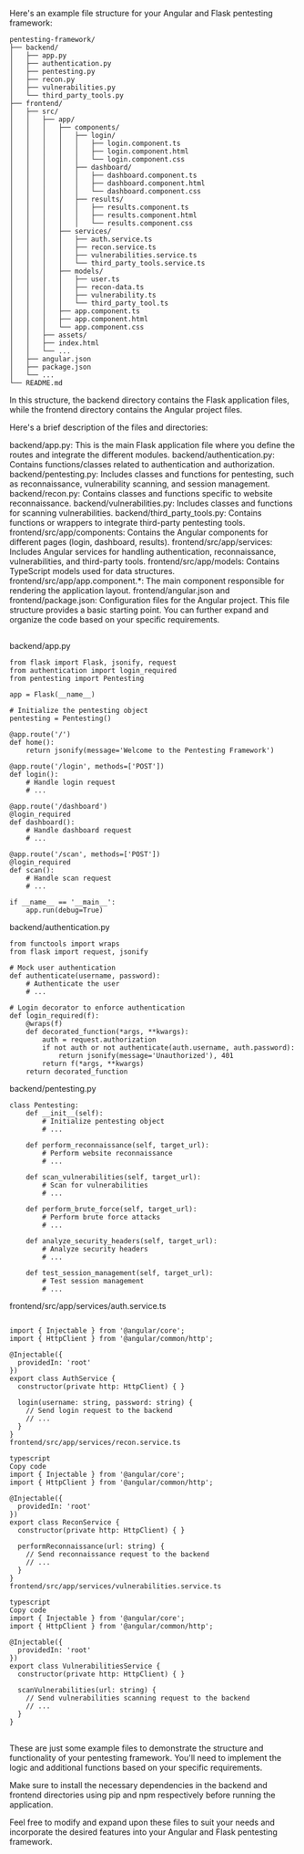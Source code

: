 
Here's an example file structure for your Angular and Flask pentesting framework:

```
pentesting-framework/
├── backend/
│   ├── app.py
│   ├── authentication.py
│   ├── pentesting.py
│   ├── recon.py
│   ├── vulnerabilities.py
│   └── third_party_tools.py
├── frontend/
│   ├── src/
│   │   ├── app/
│   │   │   ├── components/
│   │   │   │   ├── login/
│   │   │   │   │   ├── login.component.ts
│   │   │   │   │   ├── login.component.html
│   │   │   │   │   └── login.component.css
│   │   │   │   ├── dashboard/
│   │   │   │   │   ├── dashboard.component.ts
│   │   │   │   │   ├── dashboard.component.html
│   │   │   │   │   └── dashboard.component.css
│   │   │   │   ├── results/
│   │   │   │   │   ├── results.component.ts
│   │   │   │   │   ├── results.component.html
│   │   │   │   │   └── results.component.css
│   │   │   ├── services/
│   │   │   │   ├── auth.service.ts
│   │   │   │   ├── recon.service.ts
│   │   │   │   ├── vulnerabilities.service.ts
│   │   │   │   └── third_party_tools.service.ts
│   │   │   ├── models/
│   │   │   │   ├── user.ts
│   │   │   │   ├── recon-data.ts
│   │   │   │   ├── vulnerability.ts
│   │   │   │   └── third_party_tool.ts
│   │   │   ├── app.component.ts
│   │   │   ├── app.component.html
│   │   │   └── app.component.css
│   │   ├── assets/
│   │   ├── index.html
│   │   └── ...
│   ├── angular.json
│   ├── package.json
│   └── ...
└── README.md
```

In this structure, the backend directory contains the Flask application files, while the frontend directory contains the Angular project files.

Here's a brief description of the files and directories:

backend/app.py: This is the main Flask application file where you define the routes and integrate the different modules.
backend/authentication.py: Contains functions/classes related to authentication and authorization.
backend/pentesting.py: Includes classes and functions for pentesting, such as reconnaissance, vulnerability scanning, and session management.
backend/recon.py: Contains classes and functions specific to website reconnaissance.
backend/vulnerabilities.py: Includes classes and functions for scanning vulnerabilities.
backend/third_party_tools.py: Contains functions or wrappers to integrate third-party pentesting tools.
frontend/src/app/components: Contains the Angular components for different pages (login, dashboard, results).
frontend/src/app/services: Includes Angular services for handling authentication, reconnaissance, vulnerabilities, and third-party tools.
frontend/src/app/models: Contains TypeScript models used for data structures.
frontend/src/app/app.component.*: The main component responsible for rendering the application layout.
frontend/angular.json and frontend/package.json: Configuration files for the Angular project.
This file structure provides a basic starting point. You can further expand and organize the code based on your specific requirements.

##
##

backend/app.py

```
from flask import Flask, jsonify, request
from authentication import login_required
from pentesting import Pentesting

app = Flask(__name__)

# Initialize the pentesting object
pentesting = Pentesting()

@app.route('/')
def home():
    return jsonify(message='Welcome to the Pentesting Framework')

@app.route('/login', methods=['POST'])
def login():
    # Handle login request
    # ...

@app.route('/dashboard')
@login_required
def dashboard():
    # Handle dashboard request
    # ...

@app.route('/scan', methods=['POST'])
@login_required
def scan():
    # Handle scan request
    # ...

if __name__ == '__main__':
    app.run(debug=True)
```


backend/authentication.py

```
from functools import wraps
from flask import request, jsonify

# Mock user authentication
def authenticate(username, password):
    # Authenticate the user
    # ...

# Login decorator to enforce authentication
def login_required(f):
    @wraps(f)
    def decorated_function(*args, **kwargs):
        auth = request.authorization
        if not auth or not authenticate(auth.username, auth.password):
            return jsonify(message='Unauthorized'), 401
        return f(*args, **kwargs)
    return decorated_function
```    
    
    
backend/pentesting.py


```
class Pentesting:
    def __init__(self):
        # Initialize pentesting object
        # ...

    def perform_reconnaissance(self, target_url):
        # Perform website reconnaissance
        # ...

    def scan_vulnerabilities(self, target_url):
        # Scan for vulnerabilities
        # ...

    def perform_brute_force(self, target_url):
        # Perform brute force attacks
        # ...

    def analyze_security_headers(self, target_url):
        # Analyze security headers
        # ...

    def test_session_management(self, target_url):
        # Test session management
        # ...

```

frontend/src/app/services/auth.service.ts


```

import { Injectable } from '@angular/core';
import { HttpClient } from '@angular/common/http';

@Injectable({
  providedIn: 'root'
})
export class AuthService {
  constructor(private http: HttpClient) { }

  login(username: string, password: string) {
    // Send login request to the backend
    // ...
  }
}
frontend/src/app/services/recon.service.ts

typescript
Copy code
import { Injectable } from '@angular/core';
import { HttpClient } from '@angular/common/http';

@Injectable({
  providedIn: 'root'
})
export class ReconService {
  constructor(private http: HttpClient) { }

  performReconnaissance(url: string) {
    // Send reconnaissance request to the backend
    // ...
  }
}
frontend/src/app/services/vulnerabilities.service.ts

typescript
Copy code
import { Injectable } from '@angular/core';
import { HttpClient } from '@angular/common/http';

@Injectable({
  providedIn: 'root'
})
export class VulnerabilitiesService {
  constructor(private http: HttpClient) { }

  scanVulnerabilities(url: string) {
    // Send vulnerabilities scanning request to the backend
    // ...
  }
}
```
##
##

These are just some example files to demonstrate the structure and functionality of your pentesting framework. 
You'll need to implement the logic and additional functions based on your specific requirements.

Make sure to install the necessary dependencies in the backend and frontend directories using pip and npm respectively before running the application.

Feel free to modify and expand upon these files to suit your needs and incorporate the desired features into your Angular and Flask pentesting framework.
